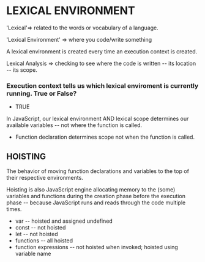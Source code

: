 # LEXICAL ENVIRONMENT

'Lexical'=> related to the words or vocabulary of a language. 

'Lexical Environment' => where you code/write something

A lexical environment is created every time an execution context is created. 

Lexical Analysis => checking to see where the code is written -- its location -- its scope.

### Execution context tells us which lexical enviroment is currently running. True or False?

* TRUE 


In JavaScript, our lexical environment AND lexical scope determines our available variables -- not where the function is called. 

* Function declaration determines scope not when the function is called. 

## HOISTING

The behavior of moving function declarations and variables to the top of their respective environments. 

Hoisting is also JavaScript engine allocating memory to the (some) variables and functions during the creation phase before the execution phase -- because JavaScript runs and reads through the code multiple times. 

* var -- hoisted and assigned undefined
* const -- not hoisted
* let -- not hoisted
* functions -- all hoisted
* function expressions -- not hoisted when invoked; hoisted using variable name


